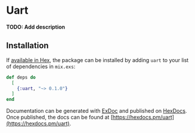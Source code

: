 # Uart

**TODO: Add description**

## Installation

If [available in Hex](https://hex.pm/docs/publish), the package can be installed
by adding `uart` to your list of dependencies in `mix.exs`:

```elixir
def deps do
  [
    {:uart, "~> 0.1.0"}
  ]
end
```

Documentation can be generated with [ExDoc](https://github.com/elixir-lang/ex_doc)
and published on [HexDocs](https://hexdocs.pm). Once published, the docs can
be found at [https://hexdocs.pm/uart](https://hexdocs.pm/uart).

